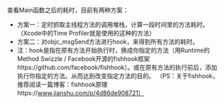 查看Main函数之后的耗时，目前有两种方案：

- 方案一：定时抓取主线程方法的调用堆栈，计算一段时间里的方法耗时。（Xcode中的Time Profiler就是使用的这种的方法）
- 方案二：对objc_msgSend方法进行hook，来得到所有方法的耗时。
- 注：hook是指在原有方法开始执行时，换成你指定的方法（用Runtime的Method Swizzle / Facebook开源的fishhook框架https://github.com/facebook/fishhook）。或在原有方法的执行前后，添加执行你指定的方法。从而达到改变指定方法的目的。
（PS：关于fishhook，推荐阅读一篇博客：fishhook原理https://www.jianshu.com/p/4d86de908721）